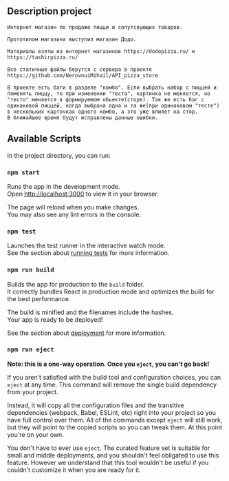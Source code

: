 ## Description project

    Интернет магазин по продаже пицци и сопутсвующих товаров.

    Прототипом магазина выступил магазин Додо.

    Материалы взяты из интернет магазинов https://dodopizza.ru/ и https://tashirpizza.ru/

    Все статичные файлы берутся с сервера в проекте https://github.com/NerovnuiMihail/API_pizza_store

    В проекте есть баги в разделе "комбо". Если выбрать набор с пиццей и поменять пиццу, то при изменении "теста", картинка не меняется, но "тесто" меняется в формируемом обьекте(сторе). Так же есть баг с одинаковой пиццей, когда выбрана одна и та же(при одинаковом "тесте") в нескольких карточках одного комбо, а это уже влияет на стор.
    В ближайшее время будут исправлены данные ошибки.


## Available Scripts

In the project directory, you can run:

### `npm start`

Runs the app in the development mode.\
Open [http://localhost:3000](http://localhost:3000) to view it in your browser.

The page will reload when you make changes.\
You may also see any lint errors in the console.

### `npm test`

Launches the test runner in the interactive watch mode.\
See the section about [running tests](https://facebook.github.io/create-react-app/docs/running-tests) for more information.

### `npm run build`

Builds the app for production to the `build` folder.\
It correctly bundles React in production mode and optimizes the build for the best performance.

The build is minified and the filenames include the hashes.\
Your app is ready to be deployed!

See the section about [deployment](https://facebook.github.io/create-react-app/docs/deployment) for more information.

### `npm run eject`

**Note: this is a one-way operation. Once you `eject`, you can't go back!**

If you aren't satisfied with the build tool and configuration choices, you can `eject` at any time. This command will remove the single build dependency from your project.

Instead, it will copy all the configuration files and the transitive dependencies (webpack, Babel, ESLint, etc) right into your project so you have full control over them. All of the commands except `eject` will still work, but they will point to the copied scripts so you can tweak them. At this point you're on your own.

You don't have to ever use `eject`. The curated feature set is suitable for small and middle deployments, and you shouldn't feel obligated to use this feature. However we understand that this tool wouldn't be useful if you couldn't customize it when you are ready for it.

